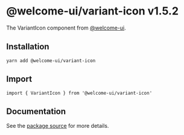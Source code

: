 # @welcome-ui/variant-icon v1.5.2

The VariantIcon component from [@welcome-ui](http://welcome-ui.com).

## Installation

    yarn add @welcome-ui/variant-icon

## Import

    import { VariantIcon } from '@welcome-ui/variant-icon'

## Documentation

See the  [package source](https://github.com/WTTJ/welcome-ui/tree/v1.5.2/packages/VariantIcon) for more details.
